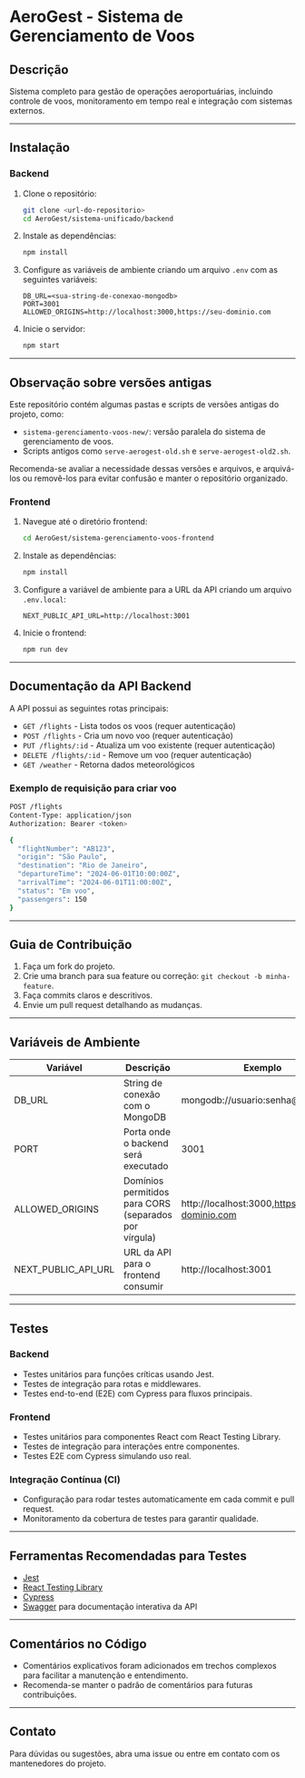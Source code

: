 # AeroGest - Sistema de Gerenciamento de Voos

## Descrição
Sistema completo para gestão de operações aeroportuárias, incluindo controle de voos, monitoramento em tempo real e integração com sistemas externos.

---

## Instalação

### Backend
1. Clone o repositório:
   ```bash
   git clone <url-do-repositorio>
   cd AeroGest/sistema-unificado/backend
   ```
2. Instale as dependências:
   ```bash
   npm install
   ```
3. Configure as variáveis de ambiente criando um arquivo `.env` com as seguintes variáveis:
   ```
   DB_URL=<sua-string-de-conexao-mongodb>
   PORT=3001
   ALLOWED_ORIGINS=http://localhost:3000,https://seu-dominio.com
   ```
4. Inicie o servidor:
   ```bash
   npm start
   ```

---

## Observação sobre versões antigas

Este repositório contém algumas pastas e scripts de versões antigas do projeto, como:

- `sistema-gerenciamento-voos-new/`: versão paralela do sistema de gerenciamento de voos.
- Scripts antigos como `serve-aerogest-old.sh` e `serve-aerogest-old2.sh`.

Recomenda-se avaliar a necessidade dessas versões e arquivos, e arquivá-los ou removê-los para evitar confusão e manter o repositório organizado.

### Frontend
1. Navegue até o diretório frontend:
   ```bash
   cd AeroGest/sistema-gerenciamento-voos-frontend
   ```
2. Instale as dependências:
   ```bash
   npm install
   ```
3. Configure a variável de ambiente para a URL da API criando um arquivo `.env.local`:
   ```
   NEXT_PUBLIC_API_URL=http://localhost:3001
   ```
4. Inicie o frontend:
   ```bash
   npm run dev
   ```

---

## Documentação da API Backend

A API possui as seguintes rotas principais:

- `GET /flights` - Lista todos os voos (requer autenticação)
- `POST /flights` - Cria um novo voo (requer autenticação)
- `PUT /flights/:id` - Atualiza um voo existente (requer autenticação)
- `DELETE /flights/:id` - Remove um voo (requer autenticação)
- `GET /weather` - Retorna dados meteorológicos

### Exemplo de requisição para criar voo

```bash
POST /flights
Content-Type: application/json
Authorization: Bearer <token>

{
  "flightNumber": "AB123",
  "origin": "São Paulo",
  "destination": "Rio de Janeiro",
  "departureTime": "2024-06-01T10:00:00Z",
  "arrivalTime": "2024-06-01T11:00:00Z",
  "status": "Em voo",
  "passengers": 150
}
```

---

## Guia de Contribuição

1. Faça um fork do projeto.
2. Crie uma branch para sua feature ou correção: `git checkout -b minha-feature`.
3. Faça commits claros e descritivos.
4. Envie um pull request detalhando as mudanças.

---

## Variáveis de Ambiente

| Variável          | Descrição                                  | Exemplo                              |
|-------------------|--------------------------------------------|------------------------------------|
| DB_URL            | String de conexão com o MongoDB            | mongodb://usuario:senha@host:porta |
| PORT              | Porta onde o backend será executado        | 3001                               |
| ALLOWED_ORIGINS   | Domínios permitidos para CORS (separados por vírgula) | http://localhost:3000,https://seu-dominio.com |
| NEXT_PUBLIC_API_URL | URL da API para o frontend consumir       | http://localhost:3001               |

---

## Testes

### Backend

- Testes unitários para funções críticas usando Jest.
- Testes de integração para rotas e middlewares.
- Testes end-to-end (E2E) com Cypress para fluxos principais.

### Frontend

- Testes unitários para componentes React com React Testing Library.
- Testes de integração para interações entre componentes.
- Testes E2E com Cypress simulando uso real.

### Integração Contínua (CI)

- Configuração para rodar testes automaticamente em cada commit e pull request.
- Monitoramento da cobertura de testes para garantir qualidade.

---

## Ferramentas Recomendadas para Testes

- [Jest](https://jestjs.io/)
- [React Testing Library](https://testing-library.com/docs/react-testing-library/intro/)
- [Cypress](https://www.cypress.io/)
- [Swagger](https://swagger.io/) para documentação interativa da API

---

## Comentários no Código

- Comentários explicativos foram adicionados em trechos complexos para facilitar a manutenção e entendimento.
- Recomenda-se manter o padrão de comentários para futuras contribuições.

---

## Contato

Para dúvidas ou sugestões, abra uma issue ou entre em contato com os mantenedores do projeto.
